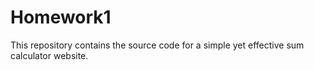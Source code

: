 # Homework1
This repository contains the source code for a simple yet effective sum calculator website.
